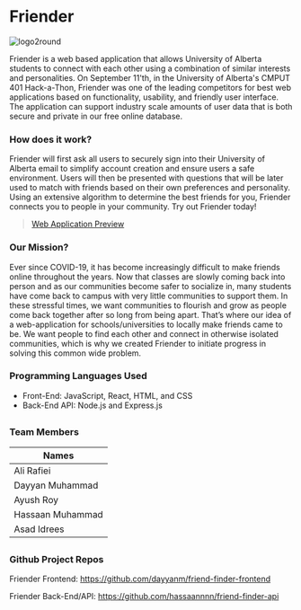 # Friender
![logo2round](https://user-images.githubusercontent.com/62722912/189498677-eaa2ec85-c697-412d-b39b-64a5f56e1dca.png)

Friender is a web based application that allows University of Alberta students to connect with each other using a combination of similar interests and personalities. On September 11'th, in the University of Alberta's CMPUT 401 Hack-a-Thon, Friender was one of the leading competitors for best web applications based on functionality, usability, and friendly user interface. The application can support industry scale amounts of user data that is both secure and private in our free online database.

### How does it work?
Friender will first ask all users to securely sign into their University of Alberta email to simplify account creation and ensure users a safe environment. Users will then be presented with questions that will be later used to match with friends based on their own preferences and personality. Using an extensive algorithm to determine the best friends for you, Friender connects you to people in your community. Try out Friender today!

> [Web Application Preview](https://github.com/LIQUIDmonkeyyy/Friender/wiki/Web-Application-Preview)

### Our Mission?
Ever since COVID-19, it has become increasingly difficult to make friends online throughout the years. Now that classes are slowly coming back into person and as our communities become safer to socialize in, many students have come back to campus with very little communities to support them. In these stressful times, we want communities to flourish and grow as people come back together after so long from being apart. That’s where our idea of a web-application for schools/universities to locally make friends came to be. We want people to find each other and connect in otherwise isolated communities, which is why we created Friender to initiate progress in solving this common wide problem.

### Programming Languages Used
- Front-End: JavaScript, React, HTML, and CSS
- Back-End API: Node.js and Express.js

##
### Team Members

| Names | 
| --- |
| Ali Rafiei |
| Dayyan Muhammad |
| Ayush Roy |
| Hassaan Muhammad |
| Asad Idrees |

##
### Github Project Repos
Friender Frontend: https://github.com/dayyanm/friend-finder-frontend

Friender Back-End/API: https://github.com/hassaannnn/friend-finder-api
